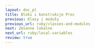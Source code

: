 ```yaml
---
layout: doc_pl
title: Bloki i konstrukcje Proc
previous: Klasy i moduły
previous_url: ruby/classes-and-modules
next: Zmienne lokalne
next_url: ruby/local-variables
review: true
---
```


